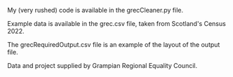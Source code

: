 My (very rushed) code is available in the grecCleaner.py file.

Example data is available in the grec.csv file, taken from Scotland's Census 2022.

The grecRequiredOutput.csv file is an example of the layout of the output file.


Data and project supplied by Grampian Regional Equality Council.
